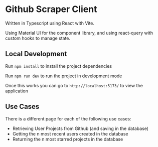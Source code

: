 # Github Scraper Client

Written in Typescript using React with Vite.

Using Material UI for the component library, and using react-query with custom hooks to manage state.

## Local Development

Run `npm install` to install the project dependencies

Run `npm run dev` to run the project in development mode

Once this works you can go to `http://localhost:5173/` to view the application

## Use Cases

There is a different page for each of the following use cases:

- Retrieving User Projects from Github (and saving in the database)
- Getting the n most recent users created in the database
- Returning the n most starred projects in the database
